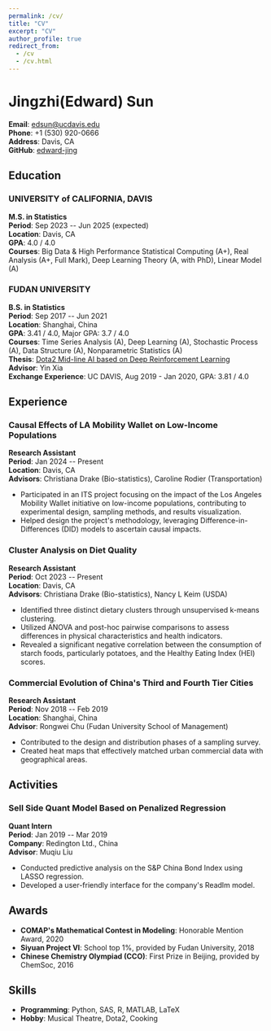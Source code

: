 ```yaml
---
permalink: /cv/
title: "CV"
excerpt: "CV"
author_profile: true
redirect_from: 
  - /cv
  - /cv.html
---
```



# Jingzhi(Edward) Sun

**Email**: [edsun@ucdavis.edu](mailto:edsun@ucdavis.edu)  
**Phone**: +1 (530) 920-0666  
**Address**: Davis, CA  
**GitHub**: [edward-jing](https://github.com/edward-jing)

## Education

### UNIVERSITY of CALIFORNIA, DAVIS
**M.S. in Statistics**  
**Period**: Sep 2023 -- Jun 2025 (expected)  
**Location**: Davis, CA  
**GPA**: 4.0 / 4.0  
**Courses**: Big Data & High Performance Statistical Computing (A+), Real Analysis (A+, Full Mark), Deep Learning Theory (A, with PhD), Linear Model (A)

### FUDAN UNIVERSITY
**B.S. in Statistics**  
**Period**: Sep 2017 -- Jun 2021  
**Location**: Shanghai, China  
**GPA**: 3.41 / 4.0, Major GPA: 3.7 / 4.0  
**Courses**: Time Series Analysis (A), Deep Learning (A), Stochastic Process (A), Data Structure (A), Nonparametric Statistics (A)  
**Thesis**: [Dota2 Mid-line AI based on Deep Reinforcement Learning](https://www.fdsm.fudan.edu.cn/En/preview.html?UID=012108)  
**Advisor**: Yin Xia  
**Exchange Experience**: UC DAVIS, Aug 2019 - Jan 2020, GPA: 3.81 / 4.0

## Experience

### Causal Effects of LA Mobility Wallet on Low-Income Populations
**Research Assistant**  
**Period**: Jan 2024 -- Present  
**Location**: Davis, CA  
**Advisors**: Christiana Drake (Bio-statistics), Caroline Rodier (Transportation)  
- Participated in an ITS project focusing on the impact of the Los Angeles Mobility Wallet initiative on low-income populations, contributing to experimental design, sampling methods, and results visualization.
- Helped design the project's methodology, leveraging Difference-in-Differences (DID) models to ascertain causal impacts.

### Cluster Analysis on Diet Quality
**Research Assistant**  
**Period**: Oct 2023 -- Present  
**Location**: Davis, CA  
**Advisors**: Christiana Drake (Bio-statistics), Nancy L Keim (USDA)  
- Identified three distinct dietary clusters through unsupervised k-means clustering.
- Utilized ANOVA and post-hoc pairwise comparisons to assess differences in physical characteristics and health indicators.
- Revealed a significant negative correlation between the consumption of starch foods, particularly potatoes, and the Healthy Eating Index (HEI) scores.

### Commercial Evolution of China's Third and Fourth Tier Cities
**Research Assistant**  
**Period**: Nov 2018 -- Feb 2019  
**Location**: Shanghai, China  
**Advisor**: Rongwei Chu (Fudan University School of Management)  
- Contributed to the design and distribution phases of a sampling survey.
- Created heat maps that effectively matched urban commercial data with geographical areas.

## Activities

### Sell Side Quant Model Based on Penalized Regression
**Quant Intern**  
**Period**: Jan 2019 -- Mar 2019  
**Company**: Redington Ltd., China  
**Advisor**: Muqiu Liu  
- Conducted predictive analysis on the S&P China Bond Index using LASSO regression.
- Developed a user-friendly interface for the company's Readlm model.

## Awards

- **COMAP's Mathematical Contest in Modeling**: Honorable Mention Award, 2020
- **Siyuan Project VI**: School top 1%, provided by Fudan University, 2018
- **Chinese Chemistry Olympiad (CCO)**: First Prize in Beijing, provided by ChemSoc, 2016

## Skills

- **Programming**: Python, SAS, R, MATLAB, LaTeX
- **Hobby**: Musical Theatre, Dota2, Cooking
